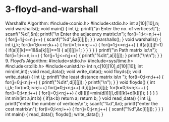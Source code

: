 # 3-floyd-and-warshall


Warshall’s Algorithm:
#include<conio.h>
#include<stdio.h>
int a[10][10],n;
void warshalls();
void main()
{
int i,j;
printf("\n Enter the no. of vertices:\t");
scanf("%d",&n);
printf("\n Enter the adjacency matrix:\n");
for(i=1;i<=n;i++)
{
for(j=1;j<=n;j++)
{
scanf("%d",&a[i][j]);
}
}
warshalls();
}
void warshalls()
{
int i,j,k;
for(k=1;k<=n;k++)
{
for(i=1;i<=n;i++)
{
for(j=1;j<=n;j++)
{
if(a[i][j]!=1)
{
if(a[i][k]==1&&a[k][j]==1)
{
a[i][j]=1;
}
}
}
}
}
printf("\n Path matrix is:\n");
for(i=1;i<=n;i++)
{
for(j=1;j<=n;j++)
{
printf("%d\t",a[i][j]);
}
printf("\n\n");
}
}
9.
Floyd’s Algorithm:
#include<stdio.h>
#include<sys/time.h>
#include<stdlib.h>
#include<unistd.h>
int n,c[10][10],d[10][10];
int min(int,int);
void read_data();
void write_data();
void floyds();
void write_data()
{
int i,j;
printf("the least distance matrix is\n ");
for(i=0;i<n;i++)
{
for(j=0;j<n;j++)
{
printf("%d\t",d[i][j]);
}
printf("\n");
}
}
void floyds()
{
int i,j,k;
for(i=0;i<n;i++)
for(j=0;j<n;j++)
d[i][j]=c[i][j];
for(k=0;k<n;k++)
{
for(i=0;i<n;i++)
{
for(j=0;j<n;j++)
{
d[i][j]=min(d[i][j],d[i][k]+d[k][j]);
}
}
}
}
int min(int a,int b)
{
if(a<b)
return a;
return b;
}
void read_data()
{
int i,j;
printf("enter the number of vertices\n");
scanf("%d",&n);
printf("enter the cost matrix\n");
for(i=0;i<n;i++)
{
for(j=0;j<n;j++)
{
scanf("%d",&c[i][j]);
}
}
}
int main()
{
read_data();
floyds();
write_data();
}
